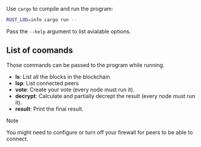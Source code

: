 Use `cargo` to compile and run the program:
```sh
RUST_LOG=info cargo run --
```

Pass the `--help` argument to list avialable options.

## List of coomands
Those commands can be passed to the program while running.
- **ls**: List all the blocks in the blockchain
- **lsp**: List connected peers
- **vote**: Create your vote (every node must run it).
- **decrypt**: Calculate and partially decrept the result (every node must run it).
- **result**: Print the final result.

> [!NOTE]
> You might need to configure or turn off your firewall for peers to be able to connect.
